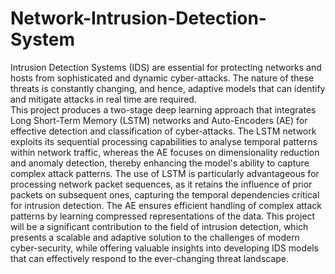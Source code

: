 # Network-Intrusion-Detection-System
Intrusion Detection Systems (IDS) are essential for protecting networks and hosts from 
sophisticated and dynamic cyber-attacks. The nature of these threats is constantly changing, and 
hence, adaptive models that can identify and mitigate attacks in real time are required.  
This project produces a two-stage deep learning approach that integrates Long Short-Term 
Memory (LSTM) networks and Auto-Encoders (AE) for effective detection and classification of 
cyber-attacks. The LSTM network exploits its sequential processing capabilities to analyse 
temporal patterns within network traffic, whereas the AE focuses on dimensionality reduction 
and anomaly detection, thereby enhancing the model's ability to capture complex attack patterns. 
The use of LSTM is particularly advantageous for processing network packet sequences, as it 
retains the influence of prior packets on subsequent ones, capturing the temporal dependencies 
critical for intrusion detection. The AE ensures efficient handling of complex attack patterns by 
learning compressed representations of the data. 
This project will be a significant contribution to the field of intrusion detection, which presents a 
scalable and adaptive solution to the challenges of modern cyber-security, while offering 
valuable insights into developing IDS models that can effectively respond to the ever-changing 
threat landscape. 
 
